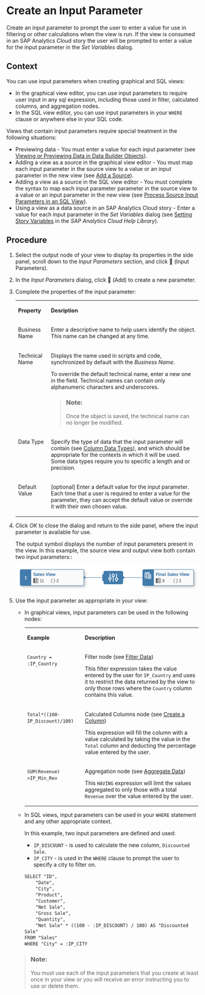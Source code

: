 <!-- loio53fa99ad58c04a1ba3bb87288756dabc -->

<link rel="stylesheet" type="text/css" href="css/sap-icons.css"/>

# Create an Input Parameter

Create an input parameter to prompt the user to enter a value for use in filtering or other calculations when the view is run. If the view is consumed in an SAP Analytics Cloud story the user will be prompted to enter a value for the input parameter in the *Set Variables* dialog. 



## Context

You can use input parameters when creating graphical and SQL views:

-   In the graphical view editor, you can use input parameters to require user input in any sql expression, including those used in filter, calculated columns, and aggregation nodes.
-   In the SQL view editor, you can use input parameters in your `WHERE` clause or anywhere else in your SQL code.

Views that contain input parameters require special treatment in the following situations:

-   Previewing data - You must enter a value for each input parameter \(see [Viewing or Previewing Data in Data Builder Objects](viewing-or-previewing-data-in-data-builder-objects-b338e4a.md)\).
-   Adding a view as a source in the graphical view editor - You must map each input parameter in the source view to a value or an input parameter in the new view \(see [Add a Source](add-a-source-1eee180.md)\).
-   Adding a view as a source in the SQL view editor - You must complete the syntax to map each input parameter parameter in the source view to a value or an input parameter in the new view \(see [Process Source Input Parameters in an SQL View](process-source-input-parameters-in-an-sql-view-58d8763.md)\).
-   Using a view as a data source in an SAP Analytics Cloud story - Enter a value for each input parameter in the *Set Variables* dialog \(see [Setting Story Variables](https://help.sap.com/viewer/00f68c2e08b941f081002fd3691d86a7/release/en-US/305dcf7053634875a408a9d9832c8b8f.html) in the *SAP Analytics Cloud Help Library*\).



## Procedure

1.  Select the output node of your view to display its properties in the side panel, scroll down to the *Input Parameters* section, and click <span class="FPA-icons"></span> \(Input Parameters\).

2.   In the *Input Parameters* dialog, click <span class="FPA-icons"></span> \(Add\) to create a new parameter. 

3.  Complete the properties of the input parameter:


    <table>
    <tr>
    <th valign="top">

    Property


    
    </th>
    <th valign="top">

    Desription


    
    </th>
    </tr>
    <tr>
    <td valign="top">

    Business Name


    
    </td>
    <td valign="top">

     Enter a descriptive name to help users identify the object. This name can be changed at any time. 


    
    </td>
    </tr>
    <tr>
    <td valign="top">

    Technical Name


    
    </td>
    <td valign="top">

    Displays the name used in scripts and code, synchronized by default with the *Business Name*.

    To override the default technical name, enter a new one in the field. Technical names can contain only alphanumeric characters and underscores.

    > ### Note:  
    > Once the object is saved, the technical name can no longer be modified.


    
    </td>
    </tr>
    <tr>
    <td valign="top">

    Data Type


    
    </td>
    <td valign="top">

    Specify the type of data that the input parameter will contain \(see [Column Data Types](Acquiring-and-Preparing-Data-in-the-Data-Builder/column-data-types-7b1dc6e.md)\), and which should be appropriate for the contexts in which it will be used. Some data types require you to specific a length and or precision.


    
    </td>
    </tr>
    <tr>
    <td valign="top">

    Default Value


    
    </td>
    <td valign="top">

    \[optional\] Enter a default value for the input parameter. Each time that a user is required to enter a value for the parameter, they can accept the default value or override it with their own chosen value.


    
    </td>
    </tr>
    </table>
    
4.  Click *OK* to close the dialog and return to the side panel, where the input parameter is available for use.

    The output symbol displays the number of input parameters present in the view. In this example, the source view and output view both contain two input parameters::

    ![](images/Input_Parameters_Source_Symbol_d4621d9.png)

5.  Use the input parameter as appropriate in your view:

    -   In graphical views, input parameters can be used in the following nodes:


        <table>
        <tr>
        <th valign="top">

        Example


        
        </th>
        <th valign="top">

        Description


        
        </th>
        </tr>
        <tr>
        <td valign="top">

        `Country = :IP_Country`


        
        </td>
        <td valign="top">

        Filter node \(see [Filter Data](filter-data-6f6fa18.md)\)

        This filter expression takes the value entered by the user for `IP_Country` and uses it to restrict the data returned by the view to only those rows where the `Country` column contains this value.


        
        </td>
        </tr>
        <tr>
        <td valign="top">

        `Total*((100-IP_Discount)/100)`


        
        </td>
        <td valign="top">

        Calculated Columns node \(see [Create a Column](create-a-column-3897f48.md)\)

        This expression will fill the column with a value calculated by taking the value in the `Total` column and deducting the percentage value entered by the user.


        
        </td>
        </tr>
        <tr>
        <td valign="top">

        `SUM(Revenue) >IP_Min_Rev`


        
        </td>
        <td valign="top">

        Aggregation node \(see [Aggregate Data](aggregate-data-7733250.md)\)

        This `HAVING` expression will limit the values aggregated to only those with a total `Revenue` over the value entered by the user.


        
        </td>
        </tr>
        </table>
        
    -   In SQL views, input parameters can be used in your `WHERE` statement and any other appropriate context.

        In this example, two input parameters are defined and used:

        -   `IP_DISCOUNT` - is used to calculate the new column, `Discounted Sale`.
        -   `IP_CITY` - is used in the `WHERE` clause to prompt the user to specify a city to filter on.

        ```
        SELECT "ID",
        	"Date",
        	"City",
        	"Product",
        	"Customer",
        	"Net Sale",
        	"Gross Sale",
        	"Quantity",
        	"Net Sale" * ((100 - :IP_DISCOUNT) / 100) AS "Discounted Sale"
        FROM "Sales"
        WHERE "City" = :IP_CITY
        ```


    > ### Note:  
    > You must use each of the input parameters that you create at least once in your view or you will receive an error instructing you to use or delete them.


